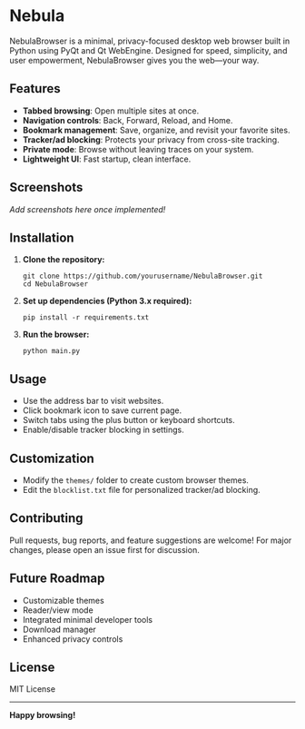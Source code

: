 # Nebula

NebulaBrowser is a minimal, privacy-focused desktop web browser built in Python using PyQt and Qt WebEngine. Designed for speed, simplicity, and user empowerment, NebulaBrowser gives you the web—your way.

## Features

- **Tabbed browsing**: Open multiple sites at once.
- **Navigation controls**: Back, Forward, Reload, and Home.
- **Bookmark management**: Save, organize, and revisit your favorite sites.
- **Tracker/ad blocking**: Protects your privacy from cross-site tracking.
- **Private mode**: Browse without leaving traces on your system.
- **Lightweight UI**: Fast startup, clean interface.

## Screenshots

*Add screenshots here once implemented!*

## Installation

1. **Clone the repository:**
    ```
    git clone https://github.com/yourusername/NebulaBrowser.git
    cd NebulaBrowser
    ```

2. **Set up dependencies (Python 3.x required):**
    ```
    pip install -r requirements.txt
    ```

3. **Run the browser:**
    ```
    python main.py
    ```

## Usage

- Use the address bar to visit websites.
- Click bookmark icon to save current page.
- Switch tabs using the plus button or keyboard shortcuts.
- Enable/disable tracker blocking in settings.

## Customization

- Modify the `themes/` folder to create custom browser themes.
- Edit the `blocklist.txt` file for personalized tracker/ad blocking.

## Contributing

Pull requests, bug reports, and feature suggestions are welcome! For major changes, please open an issue first for discussion.

## Future Roadmap

- Customizable themes
- Reader/view mode
- Integrated minimal developer tools
- Download manager
- Enhanced privacy controls

## License

MIT License

---

**Happy browsing!**
